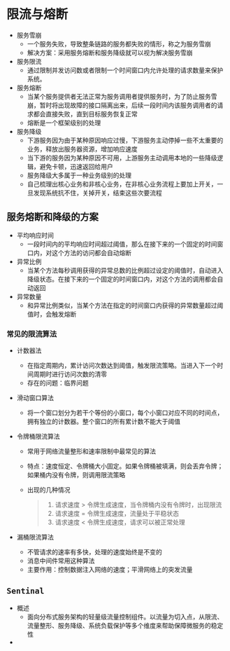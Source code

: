 # 限流与熔断

- 服务雪崩
  - 一个服务失败，导致整条链路的服务都失败的情形，称之为服务雪崩
  - 解决方案：采用服务熔断和服务降级就可以视为解决服务雪崩
- 服务限流
  - 通过限制并发访问数或者限制一个时间窗口内允许处理的请求数量来保护系统。
- 服务熔断
  - 当某个服务提供者无法正常为服务调用者提供服务时，为了防止服务雪崩，暂时将出现故障的接口隔离出来，后续一段时间内该服务调用者的请求都会直接失败，直到目标服务恢复正常
  - 熔断是一个框架级别的处理
- 服务降级
  - 下游服务因为由于某种原因响应过慢，下游服务主动停掉一些不太重要的业务，释放出服务器资源，增加响应速度
  -  当下游的服务因为某种原因不可用，上游服务主动调用本地的一些降级逻辑，避免卡顿，迅速返回给用户
  - 服务降级大多属于一种业务级别的处理
  - 自己梳理出核心业务和非核心业务，在非核心业务流程上要加上开关，一旦发现系统抗不住，关掉开关，结束这些次要流程



## 服务熔断和降级的方案

- 平均响应时间
  - 一段时间内的平均响应时间超过阈值，那么在接下来的一个固定的时间窗口内，对这个方法的访问都会自动熔断
- 异常比例
  - 当某个方法每秒调用获得的异常总数的比例超过设定的阈值时，自动进入降级状态。在接下来的一个固定的时间窗口内，对这个方法的调用都会自动返回
- 异常数量
  - 和异常比例类似，当某个方法在指定的时间窗口内获得的异常数量超过阈值时，会触发熔断

### 常见的限流算法

- 计数器法

  - 在指定周期内，累计访问次数达到阈值，触发限流策略。当进入下一个时间周期时进行访问次数的清零
  - 存在的问题：临界问题

- 滑动窗口算法

  - 将一个窗口划分为若干个等份的小窗口，每个小窗口对应不同的时间点，拥有独立的计数器。整个窗口的所有累计数不能大于阈值

- 令牌桶限流算法

  - 常用于网络流量整形和速率限制中最常见的算法

  - 特点：速度恒定、令牌桶大小固定。如果令牌桶被填满，则会丢弃令牌；如果桶内没有令牌，则调用限流策略

  - 出现的几种情况

    > 1. 请求速度 > 令牌生成速度，当令牌桶内没有令牌时，出现限流
    > 2. 请求速度 = 令牌生成速度，流量处于平稳状态
    > 3. 请求速度 < 令牌生成速度，请求可以被正常处理

- 漏桶限流算法

  - 不管请求的速率有多快，处理的速度始终是不变的
  - 消息中间件常用这种算法
  - 主要作用：控制数据注入网络的速度；平滑网络上的突发流量



## `Sentinal`

- 概述
  - 面向分布式服务架构的轻量级流量控制组件。以流量为切入点，从限流、流量整形、服务降级、系统负载保护等多个维度来帮助保障微服务的稳定性
- 